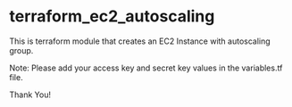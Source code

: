 # terraform_ec2_autoscaling

This is terraform module that creates an EC2 Instance with autoscaling group.

Note:
Please add your access key and secret key values in the variables.tf file.

Thank You!
